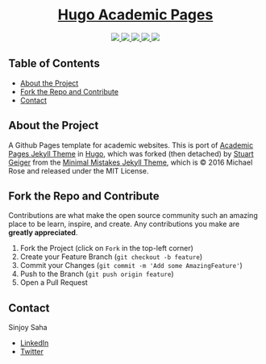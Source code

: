 <div align="center">
<h1>
  <a href="#">Hugo Academic Pages</a>
</h1>
<p>
    <a href="https://GitHub.com/sinjoysaha/hugo-academicpages/graphs/contributors/">
        <img src="https://img.shields.io/github/contributors/sinjoysaha/hugo-academicpages.svg">
    </a>
    <a href="https://GitHub.com/sinjoysaha/hugo-academicpages/network/">
        <img src="https://img.shields.io/github/forks/sinjoysaha/hugo-academicpages.svg">
    </a>
    <a href="https://GitHub.com/sinjoysaha/hugo-academicpages/stargazers/">
        <img src="https://img.shields.io/github/stars/sinjoysaha/hugo-academicpages.svg">
    </a>
    <a href="https://GitHub.com/sinjoysaha/hugo-academicpages/watchers/">
    <img src="https://img.shields.io/github/watchers/sinjoysaha/hugo-academicpages.svg">
    </a>
    <a href="https://GitHub.com/sinjoysaha/hugo-academicpages/issues/">
    <img src="https://img.shields.io/github/issues/sinjoysaha/hugo-academicpages.svg">
    </a>
</p>
</div>

## Table of Contents

* [About the Project](#about-the-project)
* [Fork the Repo and Contribute](#Fork-the-Repo-and-Contribute)
* [Contact](#contact)

## About the Project

A Github Pages template for academic websites. This is port of [Academic Pages Jekyll Theme](https://github.com/academicpages/academicpages.github.io) in [Hugo](https://gohugo.io/), which was forked (then detached) by [Stuart Geiger](https://github.com/staeiou) from the [Minimal Mistakes Jekyll Theme](https://mmistakes.github.io/minimal-mistakes/), which is © 2016 Michael Rose and released under the MIT License.

<!-- 
[![Project Image](docs/images/hugo-academicpages-projectimage.png)](https://sinjoysaha.github.io/hugo-academicpages/) -->




## Fork the Repo and Contribute

Contributions are what make the open source community such an amazing place to be learn, inspire, and create. Any contributions you make are **greatly appreciated**.

1. Fork the Project (click on `Fork` in the top-left corner)
2. Create your Feature Branch (`git checkout -b feature`)
3. Commit your Changes (`git commit -m 'Add some AmazingFeature'`)
4. Push to the Branch (`git push origin feature`)
5. Open a Pull Request

## Contact

Sinjoy Saha 
  * [LinkedIn](https://linkedin.com/in/sinjoysaha)
  * [Twitter](https://twitter.com/SinjoySaha)

